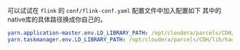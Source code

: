 可以试试在 `flink` 的 `conf/flink-conf.yaml` 配置文件中加入配置如下
其中的native库的具体路径换成你自己的。

```yaml
yarn.application-master.env.LD_LIBRARY_PATH: /opt/cloudera/parcels/CDH/lib/hadoop/lib/native:$LD_LIBRARY_PATH
yarn.taskmanager.env.LD_LIBRARY_PATH: /opt/cloudera/parcels/CDH/lib/hadoop/lib/native:$LD_LIBRARY_PATH
```
